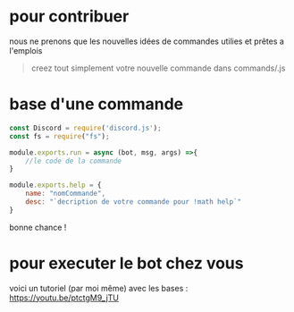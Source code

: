 # pour contribuer

nous ne prenons que les nouvelles idées de commandes utilies et prêtes a l'emplois
>creez tout simplement votre nouvelle commande dans commands/<nomCommande>.js

# base d'une commande

```javascript
const Discord = require('discord.js');
const fs = require("fs");

module.exports.run = async (bot, msg, args) =>{
    //le code de la commande
}

module.exports.help = {
    name: "nomCommande",
    desc: "`decription de votre commande pour !math help`"
}
```
bonne chance !

# pour executer le bot chez vous

voici un tutoriel (par moi même) avec les bases : https://youtu.be/ptctgM9_jTU
